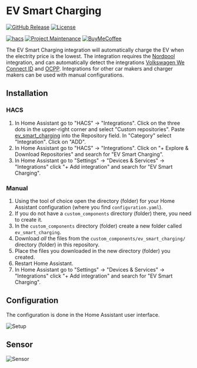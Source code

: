 # EV Smart Charging

[![GitHub Release][releases-shield]][releases]
[![License][license-shield]][license]

[![hacs][hacsbadge]][hacs]
[![Project Maintenance][maintenance-shield]][user_profile]
[![BuyMeCoffee][buymecoffeebadge]][buymecoffee]

The EV Smart Charging integration will automatically charge the EV when the electrity price is the lowest. The integration requires the [Nordpool](https://github.com/custom-components/nordpool) integration, and can automatically detect the integrations [Volkswagen We Connect ID](https://github.com/mitch-dc/volkswagen_we_connect_id) and [OCPP](https://github.com/lbbrhzn/ocpp). Integrations for other car makers and charger makers can be used with manual configurations.

## Installation

### HACS
1. In Home Assistant go to "HACS" -> "Integrations". Click on the three dots in the upper-right corner and select "Custom repositories". Paste [ev_smart_charging] into the Repository field. In "Category" select "Integration". Click on "ADD".
2. In Home Assistant go to "HACS" -> "Integrations". Click on "+ Explore & Download Repositories" and search for "EV Smart Charging".
3. In Home Assistant go to "Settings" -> "Devices & Services" -> "Integrations" click "+ Add integration" and search for "EV Smart Charging".

### Manual

1. Using the tool of choice open the directory (folder) for your Home Assistant configuration (where you find `configuration.yaml`).
2. If you do not have a `custom_components` directory (folder) there, you need to create it.
3. In the `custom_components` directory (folder) create a new folder called `ev_smart_charging`.
4. Download _all_ the files from the `custom_components/ev_smart_charging/` directory (folder) in this repository.
5. Place the files you downloaded in the new directory (folder) you created.
6. Restart Home Assistant.
7. In Home Assistant go to "Settings" -> "Devices & Services" -> "Integrations" click "+ Add integration" and search for "EV Smart Charging".

## Configuration

The configuration is done in the Home Assistant user interface.

![Setup](images/setup.png)

## Sensor

![Sensor](images/sensor.png)

[ev_smart_charging]: https://github.com/jonasbkarlsson/ev_smart_charging
[releases-shield]: https://img.shields.io/github/v/release/jonasbkarlsson/ev_smart_charging?style=for-the-badge
[releases]: https://github.com/jonasbkarlsson/ev_smart_charging/releases
[license-shield]: https://img.shields.io/github/license/jonasbkarlsson/ev_smart_charging?style=for-the-badge
[license]: https://github.com/jonasbkarlsson/ev_smart_charging/blob/main/LICENSE
[hacs]: https://github.com/hacs/integration
[hacsbadge]: https://img.shields.io/badge/HACS-Custom-41BDF5.svg?style=for-the-badge
[maintenance-shield]: https://img.shields.io/badge/maintainer-Jonas%20Karlsson%20@jonasbkarlsson-41BDF5.svg?style=for-the-badge
[user_profile]: https://github.com/jonasbkarlsson
[buymecoffeebadge]: https://img.shields.io/badge/buy%20me%20a%20coffee-donate-yellow.svg?style=for-the-badge
[buymecoffee]: https://www.buymeacoffee.com/jonasbkarlsson
